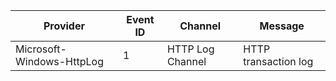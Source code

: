 Provider                   |  Event ID  |  Channel           |  Message
---------------------------|------------|--------------------|----------------------
Microsoft-Windows-HttpLog  |  1         |  HTTP Log Channel  |  HTTP transaction log